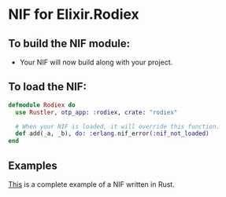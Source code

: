 # NIF for Elixir.Rodiex

## To build the NIF module:

- Your NIF will now build along with your project.

## To load the NIF:

```elixir
defmodule Rodiex do
  use Rustler, otp_app: :rodiex, crate: "rodiex"

  # When your NIF is loaded, it will override this function.
  def add(_a, _b), do: :erlang.nif_error(:nif_not_loaded)
end
```

## Examples

[This](https://github.com/rusterlium/NifIo) is a complete example of a NIF written in Rust.

